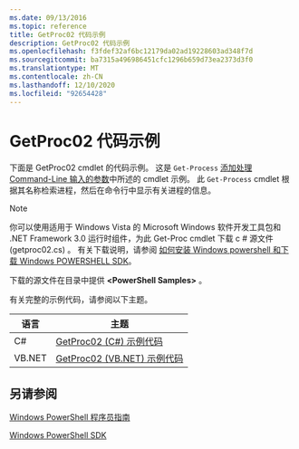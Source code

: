 ```yaml
---
ms.date: 09/13/2016
ms.topic: reference
title: GetProc02 代码示例
description: GetProc02 代码示例
ms.openlocfilehash: f3fdef32af6bc12179da02ad19228603ad348f7d
ms.sourcegitcommit: ba7315a496986451cfc1296b659d73ea2373d3f0
ms.translationtype: MT
ms.contentlocale: zh-CN
ms.lasthandoff: 12/10/2020
ms.locfileid: "92654428"
---
```

# <a name="getproc02-code-samples"></a>GetProc02 代码示例

下面是 GetProc02 cmdlet 的代码示例。 这是 `Get-Process` [添加处理 Command-Line 输入的参数](../cmdlet/adding-parameters-that-process-command-line-input.md)中所述的 cmdlet 示例。 此 `Get-Process` cmdlet 根据其名称检索进程，然后在命令行中显示有关进程的信息。

> [!NOTE]
> 你可以使用适用于 Windows Vista 的 Microsoft Windows 软件开发工具包和 .NET Framework 3.0 运行时组件，为此 Get-Proc cmdlet 下载 c # 源文件 (getproc02.cs) 。 有关下载说明，请参阅 [如何安装 Windows powershell 和下载 Windows POWERSHELL SDK](/powershell/scripting/developer/installing-the-windows-powershell-sdk)。
>
> 下载的源文件在目录中提供 **\<PowerShell Samples>** 。

有关完整的示例代码，请参阅以下主题。

|语言|主题|
|--------------|-----------|
|C#|[GetProc02 (C#) 示例代码](./getproc02-csharp-sample-code.md)|
|VB.NET|[GetProc02 (VB.NET) 示例代码](./getproc02-vb-net-sample-code.md)|

## <a name="see-also"></a>另请参阅

[Windows PowerShell 程序员指南](./windows-powershell-programmer-s-guide.md)

[Windows PowerShell SDK](../windows-powershell-reference.md)
